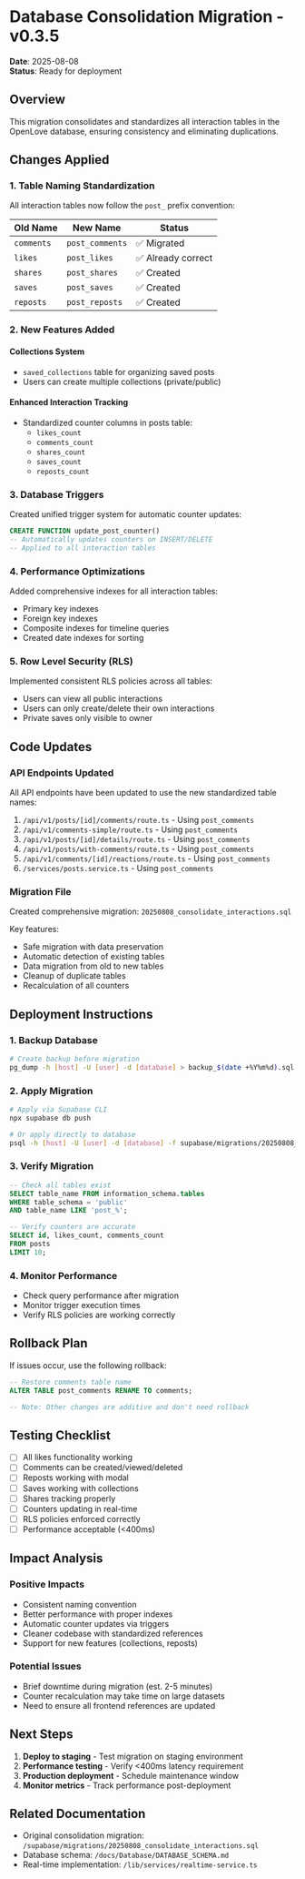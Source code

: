 # Database Consolidation Migration - v0.3.5
**Date**: 2025-08-08  
**Status**: Ready for deployment

## Overview

This migration consolidates and standardizes all interaction tables in the OpenLove database, ensuring consistency and eliminating duplications.

## Changes Applied

### 1. Table Naming Standardization

All interaction tables now follow the `post_` prefix convention:

| Old Name | New Name | Status |
|----------|----------|---------|
| `comments` | `post_comments` | ✅ Migrated |
| `likes` | `post_likes` | ✅ Already correct |
| `shares` | `post_shares` | ✅ Created |
| `saves` | `post_saves` | ✅ Created |
| `reposts` | `post_reposts` | ✅ Created |

### 2. New Features Added

#### Collections System
- `saved_collections` table for organizing saved posts
- Users can create multiple collections (private/public)

#### Enhanced Interaction Tracking
- Standardized counter columns in posts table:
  - `likes_count`
  - `comments_count`
  - `shares_count`
  - `saves_count`
  - `reposts_count`

### 3. Database Triggers

Created unified trigger system for automatic counter updates:

```sql
CREATE FUNCTION update_post_counter()
-- Automatically updates counters on INSERT/DELETE
-- Applied to all interaction tables
```

### 4. Performance Optimizations

Added comprehensive indexes for all interaction tables:
- Primary key indexes
- Foreign key indexes
- Composite indexes for timeline queries
- Created date indexes for sorting

### 5. Row Level Security (RLS)

Implemented consistent RLS policies across all tables:
- Users can view all public interactions
- Users can only create/delete their own interactions
- Private saves only visible to owner

## Code Updates

### API Endpoints Updated

All API endpoints have been updated to use the new standardized table names:

1. `/api/v1/posts/[id]/comments/route.ts` - Using `post_comments`
2. `/api/v1/comments-simple/route.ts` - Using `post_comments`
3. `/api/v1/posts/[id]/details/route.ts` - Using `post_comments`
4. `/api/v1/posts/with-comments/route.ts` - Using `post_comments`
5. `/api/v1/comments/[id]/reactions/route.ts` - Using `post_comments`
6. `/services/posts.service.ts` - Using `post_comments`

### Migration File

Created comprehensive migration: `20250808_consolidate_interactions.sql`

Key features:
- Safe migration with data preservation
- Automatic detection of existing tables
- Data migration from old to new tables
- Cleanup of duplicate tables
- Recalculation of all counters

## Deployment Instructions

### 1. Backup Database
```bash
# Create backup before migration
pg_dump -h [host] -U [user] -d [database] > backup_$(date +%Y%m%d).sql
```

### 2. Apply Migration
```bash
# Apply via Supabase CLI
npx supabase db push

# Or apply directly to database
psql -h [host] -U [user] -d [database] -f supabase/migrations/20250808_consolidate_interactions.sql
```

### 3. Verify Migration
```sql
-- Check all tables exist
SELECT table_name FROM information_schema.tables 
WHERE table_schema = 'public' 
AND table_name LIKE 'post_%';

-- Verify counters are accurate
SELECT id, likes_count, comments_count 
FROM posts 
LIMIT 10;
```

### 4. Monitor Performance
- Check query performance after migration
- Monitor trigger execution times
- Verify RLS policies are working correctly

## Rollback Plan

If issues occur, use the following rollback:

```sql
-- Restore comments table name
ALTER TABLE post_comments RENAME TO comments;

-- Note: Other changes are additive and don't need rollback
```

## Testing Checklist

- [ ] All likes functionality working
- [ ] Comments can be created/viewed/deleted
- [ ] Reposts working with modal
- [ ] Saves working with collections
- [ ] Shares tracking properly
- [ ] Counters updating in real-time
- [ ] RLS policies enforced correctly
- [ ] Performance acceptable (<400ms)

## Impact Analysis

### Positive Impacts
- Consistent naming convention
- Better performance with proper indexes
- Automatic counter updates via triggers
- Cleaner codebase with standardized references
- Support for new features (collections, reposts)

### Potential Issues
- Brief downtime during migration (est. 2-5 minutes)
- Counter recalculation may take time on large datasets
- Need to ensure all frontend references are updated

## Next Steps

1. **Deploy to staging** - Test migration on staging environment
2. **Performance testing** - Verify <400ms latency requirement
3. **Production deployment** - Schedule maintenance window
4. **Monitor metrics** - Track performance post-deployment

## Related Documentation

- Original consolidation migration: `/supabase/migrations/20250808_consolidate_interactions.sql`
- Database schema: `/docs/Database/DATABASE_SCHEMA.md`
- Real-time implementation: `/lib/services/realtime-service.ts`